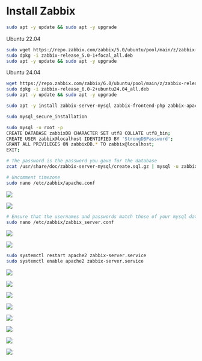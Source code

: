 # Install Zabbix

```Bash
sudo apt -y update && sudo apt -y upgrade
```

Ubuntu 22.04
```Bash
sudo wget https://repo.zabbix.com/zabbix/5.0/ubuntu/pool/main/z/zabbix-release/zabbix-release_5.0-1+focal_all.deb
sudo dpkg -i zabbix-release_5.0-1+focal_all.deb
sudo apt -y update && sudo apt -y upgrade
```

Ubuntu 24.04
```Bash
wget https://repo.zabbix.com/zabbix/6.0/ubuntu/pool/main/z/zabbix-release/zabbix-release_6.0-2%2Bubuntu24.04_all.deb
sudo dpkg -i zabbix-release_6.0-2+ubuntu24.04_all.deb
sudo apt -y update && sudo apt -y upgrade
```

```Bash
sudo apt -y install zabbix-server-mysql zabbix-frontend-php zabbix-apache-conf zabbix-agent mysql-server

sudo mysql_secure_installation

sudo mysql -u root -p 
CREATE DATABASE zabbixDB CHARACTER SET utf8 COLLATE utf8_bin;
CREATE USER zabbix@localhost IDENTIFIED BY 'StrongDBPassword';
GRANT ALL PRIVILEGES ON zabbixDB.* TO zabbix@localhost;
EXIT;

# The password is the password you gave for the database
zcat /usr/share/doc/zabbix-server-mysql/create.sql.gz | mysql -u zabbix -p zabbixDB
```

```Bash
# Uncomment timezone
sudo nano /etc/zabbix/apache.conf
```

![](https://github.com/JonmarCorpuz/SecondBrain/blob/main/Assets/Zabbix%20Install%20pt5-2.jpg)

![](https://github.com/JonmarCorpuz/SecondBrain/blob/main/Assets/Zabbix%20Install%20pt5-3.jpg)

```Bash
# Ensure that the usernames and passwords match those of your mysql database
sudo nano /etc/zabbix/zabbix_server.conf
```

![](https://github.com/JonmarCorpuz/SecondBrain/blob/main/Assets/Zabbix%20DB%20Password%20pt1.png)

![](https://github.com/JonmarCorpuz/SecondBrain/blob/main/Assets/Zabbix%20DB%20Password%20pt2.png)

```Bash
sudo systemctl restart apache2 zabbix-server.service
sudo systemctl enable apache2 zabbix-server.service
```

![](https://github.com/JonmarCorpuz/SecondBrain/blob/main/Assets/Zabbix%20Install%20pt6.jpg)

![](https://github.com/JonmarCorpuz/SecondBrain/blob/main/Assets/Zabbix%20Install%20pt7.jpg)

![](https://github.com/JonmarCorpuz/SecondBrain/blob/main/Assets/Zabbix%20Install%20pt8.jpg)

![](https://github.com/JonmarCorpuz/SecondBrain/blob/main/Assets/Zabbix%20Install%20pt9.jpg)

![](https://github.com/JonmarCorpuz/SecondBrain/blob/main/Assets/Zabbix%20Install%20pt10.jpg)

![](https://github.com/JonmarCorpuz/SecondBrain/blob/main/Assets/Zabbix%20Install%20pt11.jpg)

![](https://github.com/JonmarCorpuz/SecondBrain/blob/main/Assets/Zabbix%20Install%20pt12.jpg)

![](https://github.com/JonmarCorpuz/SecondBrain/blob/main/Assets/Zabbix%20Install%20pt13.jpg)
